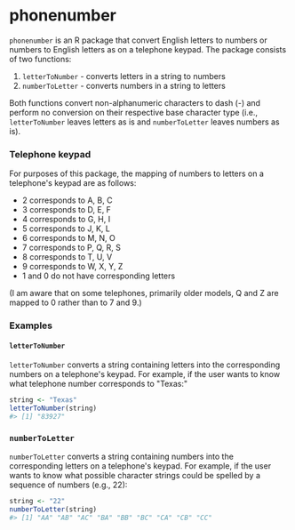 <!-- README.md is generated from README.Rmd. Please edit that file -->
phonenumber
===========

`phonenumber` is an R package that convert English letters to numbers or numbers to English letters as on a telephone keypad. The package consists of two functions:

1.  `letterToNumber` - converts letters in a string to numbers
2.  `numberToLetter` - converts numbers in a string to letters

Both functions convert non-alphanumeric characters to dash (-) and perform no conversion on their respective base character type (i.e., `letterToNumber` leaves letters as is and `numberToLetter` leaves numbers as is).

### Telephone keypad

For purposes of this package, the mapping of numbers to letters on a telephone's keypad are as follows:

-   2 corresponds to A, B, C
-   3 corresponds to D, E, F
-   4 corresponds to G, H, I
-   5 corresponds to J, K, L
-   6 corresponds to M, N, O
-   7 corresponds to P, Q, R, S
-   8 corresponds to T, U, V
-   9 corresponds to W, X, Y, Z
-   1 and 0 do not have corresponding letters

(I am aware that on some telephones, primarily older models, Q and Z are mapped to 0 rather than to 7 and 9.)

### Examples

#### `letterToNumber`

`letterToNumber` converts a string containing letters into the corresponding numbers on a telephone's keypad. For example, if the user wants to know what telephone number corresponds to "Texas:"

``` r
string <- "Texas"
letterToNumber(string)
#> [1] "83927"
```

### `numberToLetter`

`numberToLetter` converts a string containing numbers into the corresponding letters on a telephone's keypad. For example, if the user wants to know what possible character strings could be spelled by a sequence of numbers (e.g., 22):

``` r
string <- "22"
numberToLetter(string)
#> [1] "AA" "AB" "AC" "BA" "BB" "BC" "CA" "CB" "CC"
```
